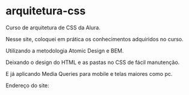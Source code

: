 # arquitetura-css
Curso de arquitetura de CSS da Alura. 

Nesse site, coloquei em prática os conhecimentos adquiridos no curso.

Utilizando a metodologia Atomic Design e BEM.

Deixando o design do HTML e as pastas no CSS de fácil manutenção.

E já aplicando Media Queries para mobile e telas maiores como pc.

Endereço do site:

<a href="https://sanychiquetti.github.io/arquitetura-css-atomic-design-bem/"></a>
